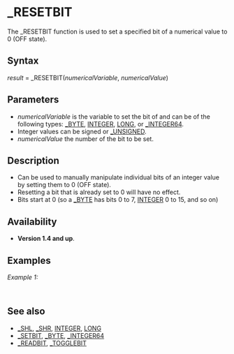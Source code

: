 # _RESETBIT

The _RESETBIT function is used to set a specified bit of a numerical value to 0 (OFF state).

  

## Syntax

*result* = _RESETBIT(*numericalVariable*, *numericalValue*)
  

## Parameters

* *numericalVariable* is the variable to set the bit of and can be of the following types: [_BYTE](_BYTE.md), [INTEGER](INTEGER.md), [LONG](LONG.md), or [_INTEGER64](_INTEGER64.md).
* Integer values can be signed or [_UNSIGNED](_UNSIGNED.md).
* *numericalValue* the number of the bit to be set.

  

## Description

* Can be used to manually manipulate individual bits of an integer value by setting them to 0 (OFF state).
* Resetting a bit that is already set to 0 will have no effect.
* Bits start at 0 (so a [_BYTE](_BYTE.md) has bits 0 to 7, [INTEGER](INTEGER.md) 0 to 15, and so on)

  

## Availability

* **Version 1.4 and up**.

  

## Examples

*Example 1:*

``` A~%% = 0 '[_UNSIGNED](_UNSIGNED.md) [_BYTE](_BYTE.md) [PRINT](PRINT.md) A~%% A~%% = [_SETBIT](_SETBIT.md)(A~%%,6) 'set the seventh bit of A~%% [PRINT](PRINT.md) A~%% A~%% = _RESETBIT(A~%%,6) 'Reset the seventh bit of A~%% [PRINT](PRINT.md) A~%%  
```

```  0  64  0  
```

  

## See also

* [_SHL](_SHL.md), [_SHR](_SHR.md), [INTEGER](INTEGER.md), [LONG](LONG.md)
* [_SETBIT](_SETBIT.md), [_BYTE](_BYTE.md), [_INTEGER64](_INTEGER64.md)
* [_READBIT](_READBIT.md), [_TOGGLEBIT](_TOGGLEBIT.md)

  
